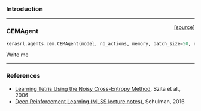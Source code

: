### Introduction

---

<span style="float:right;">[[source]](https://github.com/keras-rl/keras-rl/blob/master/rl/agents/cem.py#L12)</span>
### CEMAgent

```python
kerasrl.agents.cem.CEMAgent(model, nb_actions, memory, batch_size=50, nb_steps_warmup=1000, train_interval=50, elite_frac=0.05, memory_interval=1, theta_init=None, noise_decay_const=0.0, noise_ampl=0.0)
```

Write me


---

### References
- [Learning Tetris Using the Noisy Cross-Entropy Method](http://www.mitpressjournals.org/doi/abs/10.1162/neco.2006.18.12.2936?journalCode=neco), Szita et al., 2006
- [Deep Reinforcement Learning (MLSS lecture notes)](http://learning.mpi-sws.org/mlss2016/slides/2016-MLSS-kerasrl.pdf), Schulman, 2016
